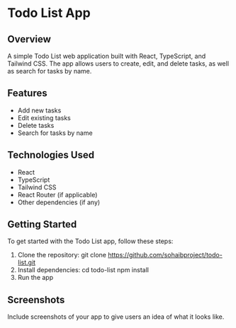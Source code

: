 # Todo List App

## Overview
A simple Todo List web application built with React, TypeScript, and Tailwind CSS. The app allows users to create, edit, and delete tasks, as well as search for tasks by name.

## Features
- Add new tasks
- Edit existing tasks
- Delete tasks
- Search for tasks by name

## Technologies Used
- React
- TypeScript
- Tailwind CSS
- React Router (if applicable)
- Other dependencies (if any)

## Getting Started
To get started with the Todo List app, follow these steps:
1. Clone the repository:
git clone https://github.com/sohaibproject/todo-list.git
2. Install dependencies:
 cd todo-list
 npm install
3. Run the app 
## Screenshots
Include screenshots of your app to give users an idea of what it looks like.



